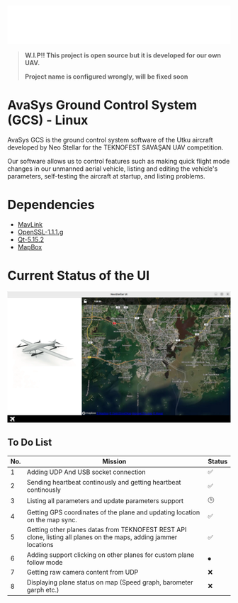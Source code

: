 <div align="center"> <img src="/ui/assets/neostellar-logo.png" width="600"> </div>

>  **W.I.P!! This project is open source but it is developed for our own UAV.**
> 
>  **Project name is configured wrongly, will be fixed soon**


# AvaSys Ground Control System (GCS) - Linux

AvaSys GCS is the ground control system software of the Utku aircraft developed by Neo Stellar for the TEKNOFEST SAVAŞAN UAV competition.

Our software allows us to control features such as making quick flight mode changes in our unmanned aerial vehicle, listing and editing the vehicle's parameters, self-testing the aircraft at startup, and listing problems.

# Dependencies
 - <a href="https://github.com/mavlink/mavlink">MavLink</a>
 - <a href="https://www.openssl.org/source/old/1.1.1/index.html">OpenSSL-1.1.1.g</a>
 - <a href="https://www.qt.io/">Qt-5.15.2</a>
 - <a href="https://www.mapbox.com/">MapBox</a>

 # Current Status of the UI

 <div align="center"> <img src="/ui/assets/ui-current.png" width="600"> </div>

 ## To Do List
| No. | Mission | Status|
|---|---|---|
| 1 |Adding UDP And USB socket connection|✅|
| 2 |Sending heartbeat continously and getting heartbeat continously|✅|
| 3 |Listing all parameters and update parameters support|🕒|
| 4 |Getting GPS coordinates of the plane and updating location on the map sync.|✅|
| 5 |Getting other planes datas from TEKNOFEST REST API clone, listing all planes on the maps, adding jammer locations|✅| (Jammer Locations is not supported by Teknofest Replica... yet)
| 6 |Adding support clicking on other planes for custom plane follow mode|⏺|
| 7 |Getting raw camera content from UDP|❌|
| 8 |Displaying plane status on map (Speed graph, barometer garph etc.)|❌|
